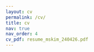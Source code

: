 ```yaml
---
layout: cv
permalink: /cv/
title: cv
nav: true
nav_order: 4
cv_pdf: resume_mskim_240426.pdf
---
```

